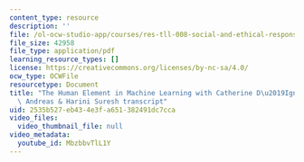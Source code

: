 ```yaml
---
content_type: resource
description: ''
file: /ol-ocw-studio-app/courses/res-tll-008-social-and-ethical-responsibilities-of-computing-serc-fall-2022/MbzbbvTlL1Y_transcript.pdf
file_size: 42958
file_type: application/pdf
learning_resource_types: []
license: https://creativecommons.org/licenses/by-nc-sa/4.0/
ocw_type: OCWFile
resourcetype: Document
title: "The Human Element in Machine Learning with Catherine D\u2019Ignazio, Jacob\
  \ Andreas & Harini Suresh transcript"
uid: 2535b527-eb43-4e3f-a651-382491dc7cca
video_files:
  video_thumbnail_file: null
video_metadata:
  youtube_id: MbzbbvTlL1Y
---
```

